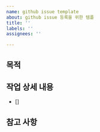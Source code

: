 ```yaml
---
name: github issue template
about: github issue 등록을 위한 템플
title: ''
labels: ''
assignees: ''

---
```


## 목적
>
## 작업 상세 내용
- []
## 참고 사항
